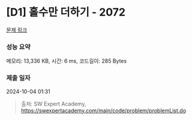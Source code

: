# [D1] 홀수만 더하기 - 2072 

[문제 링크](https://swexpertacademy.com/main/code/problem/problemDetail.do?contestProbId=AV5QSEhaA5sDFAUq) 

### 성능 요약

메모리: 13,336 KB, 시간: 6 ms, 코드길이: 285 Bytes

### 제출 일자

2024-10-04 01:31



> 출처: SW Expert Academy, https://swexpertacademy.com/main/code/problem/problemList.do